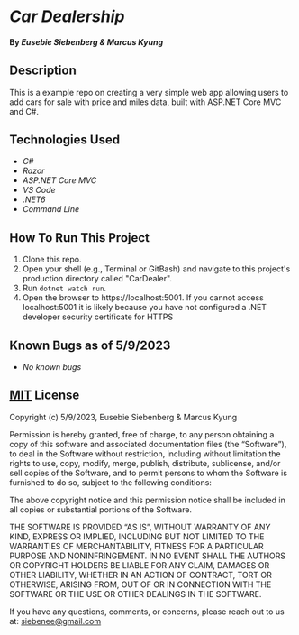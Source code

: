 # _Car Dealership_

#### By _**Eusebie Siebenberg & Marcus Kyung**_

## Description

This is a example repo on creating a very simple web app allowing users to add cars for sale with price and miles data, built with ASP.NET Core MVC and C#. 

## Technologies Used

* _C#_
* _Razor_
* _ASP.NET Core MVC_
* _VS Code_
* _.NET6_
* _Command Line_


## How To Run This Project

1. Clone this repo.
2. Open your shell (e.g., Terminal or GitBash) and navigate to this project's production directory called "CarDealer". 
3. Run `dotnet watch run`.
4. Open the browser to https://localhost:5001. If you cannot access localhost:5001 it is likely because you have not configured a .NET developer security certificate for HTTPS

## Known Bugs as of 5/9/2023

* _No known bugs_

## [MIT](https://opensource.org/license/mit/) License

Copyright (c) 5/9/2023, Eusebie Siebenberg & Marcus Kyung

Permission is hereby granted, free of charge, to any person obtaining a copy of this software and associated documentation files (the “Software”), to deal in the Software without restriction, including without limitation the rights to use, copy, modify, merge, publish, distribute, sublicense, and/or sell copies of the Software, and to permit persons to whom the Software is furnished to do so, subject to the following conditions:

The above copyright notice and this permission notice shall be included in all copies or substantial portions of the Software.

THE SOFTWARE IS PROVIDED “AS IS”, WITHOUT WARRANTY OF ANY KIND, EXPRESS OR IMPLIED, INCLUDING BUT NOT LIMITED TO THE WARRANTIES OF MERCHANTABILITY, FITNESS FOR A PARTICULAR PURPOSE AND NONINFRINGEMENT. IN NO EVENT SHALL THE AUTHORS OR COPYRIGHT HOLDERS BE LIABLE FOR ANY CLAIM, DAMAGES OR OTHER LIABILITY, WHETHER IN AN ACTION OF CONTRACT, TORT OR OTHERWISE, ARISING FROM, OUT OF OR IN CONNECTION WITH THE SOFTWARE OR THE USE OR OTHER DEALINGS IN THE SOFTWARE.

If you have any questions, comments, or concerns, please reach out to us at: siebenee@gmail.com